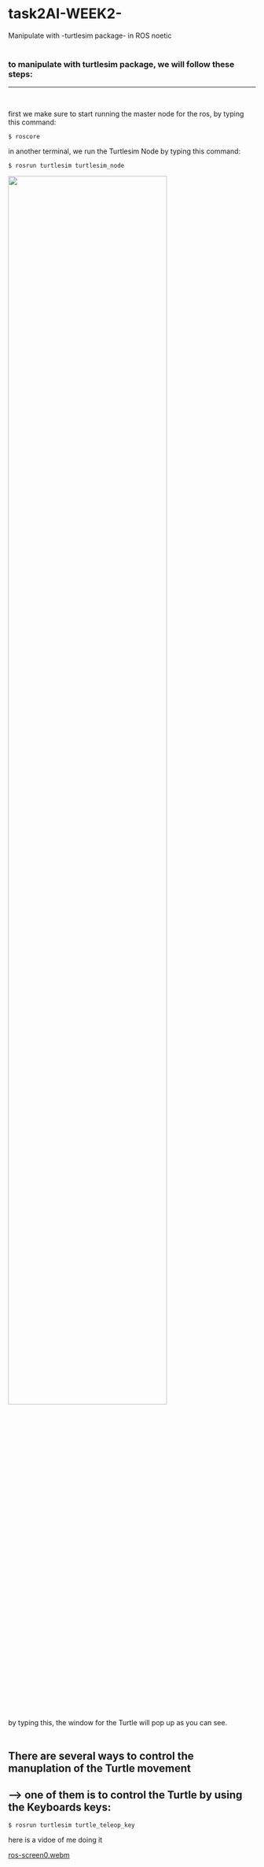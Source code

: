 # task2AI-WEEK2-
Manipulate with -turtlesim package- in ROS noetic <br><br>

### to manipulate with turtlesim package, we will follow these steps:
---
<br>

first we make sure to start running the master node for the ros, by typing this command:

~~~
$ roscore
~~~

in another terminal, we run the Turtlesim Node by typing this command:

~~~
$ rosrun turtlesim turtlesim_node
~~~

<img src=https://github.com/user-attachments/assets/3b297005-ddd9-44c2-b072-c2457502e9fb width=80%>

by typing this, the window for the Turtle will pop up as you can see.
<br><br>

## There are several ways to control the manuplation of the Turtle movement
 
##  --> one of them is to control the Turtle by using the Keyboards keys: 

~~~
$ rosrun turtlesim turtle_teleop_key
~~~

here is a vidoe of me doing it <br>

[ros-screen0.webm](https://github.com/user-attachments/assets/0704033a-e364-4b1e-91f5-55e6ac184814)
